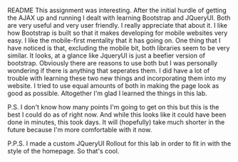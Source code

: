 README
This assignment was interesting. After the initial hurdle of getting the AJAX up and running I dealt with learning Bootstrap and JQueryUI. Both are very useful and very user friendly. I really appreciate that about it. I like how Bootstrap is built so that it makes developing for mobile websites very easy. I like the mobile-first mentality that it has going on. One thing that I have noticed is that, excluding the mobile bit, both libraries seem to be very similar. It looks, at a glance like JqueryUI is just a beefier version of bootstrap. Obviously there are reasons to use both but I was personally wondering if there is anything that seperates them. I did have a lot of trouble with learning these two new things and incorporating them into my website. I tried to use equal amounts of both in making the page look as good as possible. Altogether I'm glad I learned the things in this lab.

P.S. I don't know how many points I'm going to get on this but this is the best I could do as of right now. And while this looks like it could have been done in minutes, this took days. It will (hopefully) take much shorter in the future because I'm more comfortable with it now.

P.P.S. I made a custom JQueryUI Rollout for this lab in order to fit in with the style of the homepage. So that's cool. 